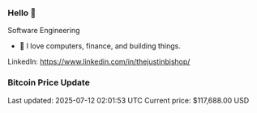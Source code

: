### Hello 🤙  

Software Engineering

- 🔭 I love computers, finance, and building things.
  
LinkedIn: https://www.linkedin.com/in/thejustinbishop/  




































































































































































































































































































































































































































































































































































































































































































































































































































### Bitcoin Price Update
Last updated: 2025-07-12 02:01:53 UTC
Current price: $117,688.00 USD
